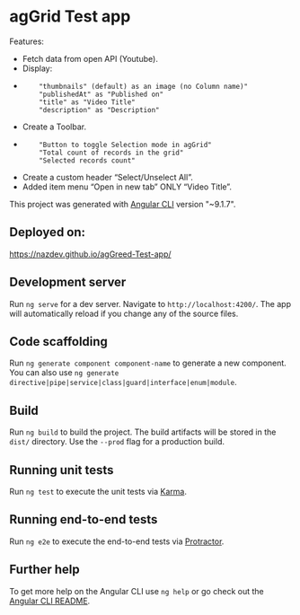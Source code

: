 # agGrid Test app

Features:
- Fetch data from open API (Youtube).
- Display:
-         "thumbnails" (default) as an image (no Column name)"
          "publishedAt" as "Published on"
          "title" as "Video Title"
          "description" as "Description"
          
- Create a Toolbar.
-         "Button to toggle Selection mode in agGrid"
          "Total count of records in the grid"
          "Selected records count"
- Create a custom header “Select/Unselect All”.
- Added  item menu “Open in new tab” ONLY “Video Title”.

This project was generated with [Angular CLI](https://github.com/angular/angular-cli) version "~9.1.7".

## Deployed on:
https://nazdev.github.io/agGreed-Test-app/

## Development server

Run `ng serve` for a dev server. Navigate to `http://localhost:4200/`. The app will automatically reload if you change any of the source files.

## Code scaffolding

Run `ng generate component component-name` to generate a new component. You can also use `ng generate directive|pipe|service|class|guard|interface|enum|module`.

## Build

Run `ng build` to build the project. The build artifacts will be stored in the `dist/` directory. Use the `--prod` flag for a production build.

## Running unit tests

Run `ng test` to execute the unit tests via [Karma](https://karma-runner.github.io).

## Running end-to-end tests

Run `ng e2e` to execute the end-to-end tests via [Protractor](http://www.protractortest.org/).

## Further help

To get more help on the Angular CLI use `ng help` or go check out the [Angular CLI README](https://github.com/angular/angular-cli/blob/master/README.md).
